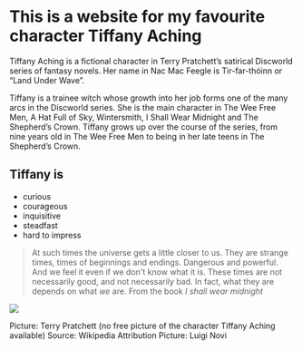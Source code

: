 # This is a website for my favourite character Tiffany Aching 

Tiffany Aching is a fictional character in Terry Pratchett’s satirical Discworld series of fantasy novels. 
Her name in Nac Mac Feegle is Tir-far-thóinn or “Land Under Wave”.

Tiffany is a trainee witch whose growth into her job forms one of the many arcs in the Discworld series. 
She is the main character in The Wee Free Men, A Hat Full of Sky, Wintersmith, I Shall Wear Midnight and 
The Shepherd’s Crown. Tiffany grows up over the course of the series, from nine years old in The Wee Free Men 
to being in her late teens in The Shepherd’s Crown.

## Tiffany is

* curious
* courageous
* inquisitive
* steadfast
* hard to impress

> At such times the universe gets a little closer to us. They are strange times, times of beginnings and endings. Dangerous and powerful. And we feel it even if we don't know what it is. These times are not necessarily good, and not necessarily bad. In fact, what they are depends on what *we* are.
From the book *I shall wear midnight*

<img src="https://en.wikipedia.org/wiki/Terry_Pratchett#/media/File:10.12.12TerryPratchettByLuigiNovi1.jpg"/>

Picture: Terry Pratchett (no free picture of the character Tiffany Aching available)
Source: Wikipedia
Attribution Picture: Luigi Novi
